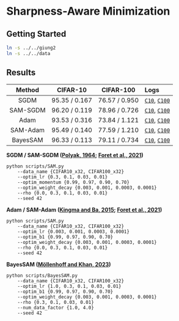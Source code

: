 # Sharpness-Aware Minimization

## Getting Started
```bash
ln -s ../../giung2
ln -s ../../data
```

## Results

| Method   | CIFAR-10      | CIFAR-100     | Logs |
| :-:      | :-:           | :-:           | :-   |
| SGDM     | 95.35 / 0.167 | 76.57 / 0.950 | [`C10`](./save/CIFAR10_x32/R20x4-BN-ReLU/SGDM/bs-0256_ne-0200_lr-0.03_mo-0.90_wd-0.0030_rho-0.0000_fp32/42/20230207084455.log), [`C100`](./save/CIFAR100_x32/R20x4-BN-ReLU/SGDM/bs-0256_ne-0200_lr-0.01_mo-0.97_wd-0.0030_rho-0.0000_fp32/42/20230214034755.log)
| SAM-SGDM | 96.20 / 0.119 | 78.96 / 0.726 | [`C10`](./save/CIFAR10_x32/R20x4-BN-ReLU/SAM/bs-0256_ne-0200_lr-0.10_mo-0.90_wd-0.0010_rho-0.3000_fp32/42/20230207023915.log), [`C100`](./save/CIFAR100_x32/R20x4-BN-ReLU/SAM/bs-0256_ne-0200_lr-0.30_mo-0.70_wd-0.0010_rho-0.3000_fp32/42/20230213110453.log)
| Adam     | 93.53 / 0.316 | 73.84 / 1.121 | [`C10`](./save/CIFAR10_x32/R20x4-BN-ReLU/Adam/bs-0256_ne-0200_lr-0.0010_b1-0.9700_b2-0.9990_wd-0.0001_rho-0.0000_fp32/42/20230208152048.log), [`C100`](./save/CIFAR100_x32/R20x4-BN-ReLU/Adam/bs-0256_ne-0200_lr-0.0010_mo-0.90_wd-0.0003_rho-0.0000_fp32/42/20230218004805.log)
| SAM-Adam | 95.49 / 0.140 | 77.59 / 1.210 | [`C10`](./save/CIFAR10_x32/R20x4-BN-ReLU/SAM-Adam/bs-0256_ne-0200_lr-0.0003_b1-0.7000_b2-0.9990_wd-0.0010_rho-0.3000_fp32/42/20230208082743.log), [`C100`](./save/CIFAR100_x32/R20x4-BN-ReLU/SAM-Adam/bs-0256_ne-0200_lr-0.0003_mo-0.70_wd-0.0030_rho-0.3000_fp32/42/20230218084843.log)
| BayesSAM | 96.33 / 0.113 | 79.11 / 0.734 | [`C10`](./save/CIFAR10_x32/R20x4-BN-ReLU/BayesSAM/bs-0256_ne-0200_lr-0.10_b1-0.970_b2-0.999_wd-0.0010_eps-1e-1_rho-0.0300_factor-4.0_fp32/42/20230217012157.log), [`C100`](./save/CIFAR100_x32/R20x4-BN-ReLU/BayesSAM/bs-0256_ne-0200_lr-1.00_b1-0.900_b2-0.999_wd-0.0003_eps-1e-1_rho-0.1000_factor-4.0_fp32/42/20230214212740.log)

**SGDM / SAM-SGDM ([Polyak, 1964](https://www.sciencedirect.com/science/article/abs/pii/0041555364901375); [Foret et al., 2021](https://arxiv.org/abs/2010.01412))**
```
python scripts/SAM.py
    --data_name {CIFAR10_x32, CIFAR100_x32}
    --optim_lr {0.3, 0.1, 0.03, 0.01}
    --optim_momentum {0.99, 0.97, 0.90, 0.70}
    --optim_weight_decay {0.003, 0.001, 0.0003, 0.0001}
    --rho {0.0, 0.3, 0.1, 0.03, 0.01}
    --seed 42
```

**Adam / SAM-Adam ([Kingma and Ba, 2015](https://arxiv.org/abs/1412.6980); [Foret et al., 2021](https://arxiv.org/abs/2010.01412))**
```
python scripts/SAM.py
    --data_name {CIFAR10_x32, CIFAR100_x32}
    --optim_lr {0.003, 0.001, 0.0003, 0.0001}
    --optim_b1 {0.99, 0.97, 0.90, 0.70}
    --optim_weight_decay {0.003, 0.001, 0.0003, 0.0001}
    --rho {0.0, 0.3, 0.1, 0.03, 0.01}
    --seed 42
```

**BayesSAM ([Möllenhoff and Khan, 2023](https://arxiv.org/abs/2210.01620))**
```
python scripts/BayesSAM.py
    --data_name {CIFAR10_x32, CIFAR100_x32}
    --optim_lr {1.0, 0.3, 0.1, 0.03, 0.01}
    --optim_b1 {0.99, 0.97, 0.90, 0.70}
    --optim_weight_decay {0.003, 0.001, 0.0003, 0.0001}
    --rho {0.3, 0.1, 0.03, 0.01}
    --num_data_factor {1.0, 4.0}
    --seed 42
```
